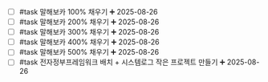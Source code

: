 - [ ] #task 말해보카 100% 채우기 ➕ 2025-08-26
- [ ] #task 말해보카 200% 채우기 ➕ 2025-08-26
- [ ] #task 말해보카 300% 채우기 ➕ 2025-08-26
- [ ] #task 말해보카 400% 채우기 ➕ 2025-08-26
- [ ] #task 말해보카 500% 채우기 ➕ 2025-08-26
- [ ] #task 전자정부프레임워크 배치 + 시스템로그 작은 프로젝트 만들기 ➕ 2025-08-26